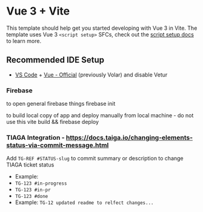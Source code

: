 # Vue 3 + Vite

This template should help get you started developing with Vue 3 in Vite. 
The template uses Vue 3 `<script setup>` SFCs, check out the [script setup docs](https://v3.vuejs.org/api/sfc-script-setup.html#sfc-script-setup) to learn more.

## Recommended IDE Setup

- [VS Code](https://code.visualstudio.com/) + [Vue - Official](https://marketplace.visualstudio.com/items?itemName=Vue.volar) (previously Volar) and disable Vetur


### Firebase

to open general firebase things
firebase init

to build local copy of app and deploy manually from local machine - do not use this
vite build && firebase deploy

### TIAGA Integration - https://docs.taiga.io/changing-elements-status-via-commit-message.html
Add `TG-REF #STATUS-slug` to commit summary or description to change TIAGA ticket status
- Example:
- `TG-123 #in-progress`
- `TG-123 #in-pr`
- `TG-123 #done`
- Example: `TG-12 updated readme to relfect changes...`